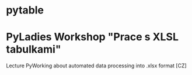 # pytable
# PyLadies Workshop "Prace s XLSL tabulkami"
Lecture PyWorking about automated data processing into .xlsx format [CZ]
